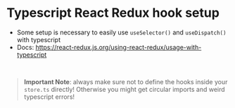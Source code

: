 # Typescript React Redux hook setup

* Some setup is necessary to easily use `useSelector()` and `useDispatch()` with typescript
* Docs: https://react-redux.js.org/using-react-redux/usage-with-typescript

<br>

> **Important Note**: always make sure not to define the hooks inside your `store.ts` directly!
> Otherwise you might get circular imports and weird typescript errors!
